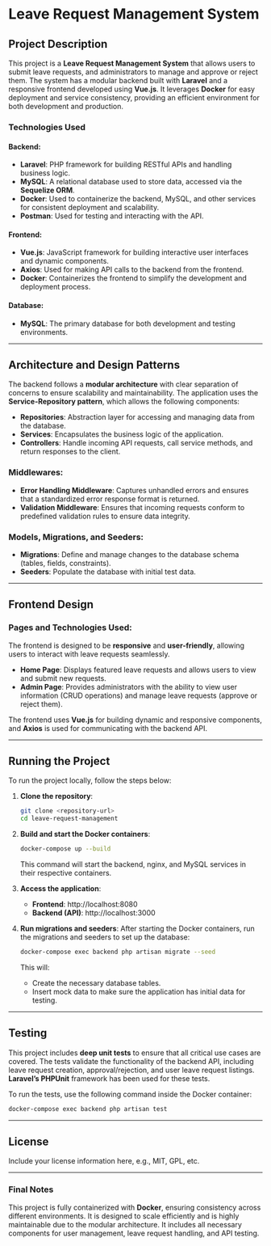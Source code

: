 
# Leave Request Management System

## Project Description

This project is a **Leave Request Management System** that allows users to submit leave requests, and administrators to manage and approve or reject them. The system has a modular backend built with **Laravel** and a responsive frontend developed using **Vue.js**. It leverages **Docker** for easy deployment and service consistency, providing an efficient environment for both development and production.

### **Technologies Used**

#### Backend:
- **Laravel**: PHP framework for building RESTful APIs and handling business logic.
- **MySQL**: A relational database used to store data, accessed via the **Sequelize ORM**.
- **Docker**: Used to containerize the backend, MySQL, and other services for consistent deployment and scalability.
- **Postman**: Used for testing and interacting with the API.

#### Frontend:
- **Vue.js**: JavaScript framework for building interactive user interfaces and dynamic components.
- **Axios**: Used for making API calls to the backend from the frontend.
- **Docker**: Containerizes the frontend to simplify the development and deployment process.

#### Database:
- **MySQL**: The primary database for both development and testing environments.

---

## Architecture and Design Patterns

The backend follows a **modular architecture** with clear separation of concerns to ensure scalability and maintainability. The application uses the **Service-Repository pattern**, which allows the following components:

- **Repositories**: Abstraction layer for accessing and managing data from the database.
- **Services**: Encapsulates the business logic of the application.
- **Controllers**: Handle incoming API requests, call service methods, and return responses to the client.

### Middlewares:
- **Error Handling Middleware**: Captures unhandled errors and ensures that a standardized error response format is returned.
- **Validation Middleware**: Ensures that incoming requests conform to predefined validation rules to ensure data integrity.

### Models, Migrations, and Seeders:
- **Migrations**: Define and manage changes to the database schema (tables, fields, constraints).
- **Seeders**: Populate the database with initial test data.

---

## Frontend Design

### Pages and Technologies Used:
The frontend is designed to be **responsive** and **user-friendly**, allowing users to interact with leave requests seamlessly.

- **Home Page**: Displays featured leave requests and allows users to view and submit new requests.
- **Admin Page**: Provides administrators with the ability to view user information (CRUD operations) and manage leave requests (approve or reject them).

The frontend uses **Vue.js** for building dynamic and responsive components, and **Axios** is used for communicating with the backend API.

---

## Running the Project

To run the project locally, follow the steps below:

1. **Clone the repository**:
   ```bash
   git clone <repository-url>
   cd leave-request-management
   ```

2. **Build and start the Docker containers**:
   ```bash
   docker-compose up --build
   ```
   This command will start the backend, nginx, and MySQL services in their respective containers.

3. **Access the application**:
   - **Frontend**: http://localhost:8080
   - **Backend (API)**: http://localhost:3000

4. **Run migrations and seeders**:
   After starting the Docker containers, run the migrations and seeders to set up the database:

   ```bash
   docker-compose exec backend php artisan migrate --seed
   ```

   This will:
   - Create the necessary database tables.
   - Insert mock data to make sure the application has initial data for testing.

---

## Testing

This project includes **deep unit tests** to ensure that all critical use cases are covered. The tests validate the functionality of the backend API, including leave request creation, approval/rejection, and user leave request listings. **Laravel’s PHPUnit** framework has been used for these tests.

To run the tests, use the following command inside the Docker container:

```bash
docker-compose exec backend php artisan test
```

---

## License

Include your license information here, e.g., MIT, GPL, etc.

---

### Final Notes

This project is fully containerized with **Docker**, ensuring consistency across different environments. It is designed to scale efficiently and is highly maintainable due to the modular architecture. It includes all necessary components for user management, leave request handling, and API testing.
